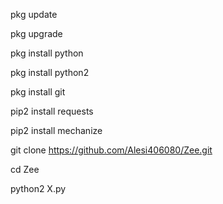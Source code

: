 pkg update

pkg upgrade

pkg install python

pkg install python2

pkg install git

pip2 install requests

pip2 install mechanize

git clone https://github.com/Alesi406080/Zee.git

cd Zee 

python2 X.py
